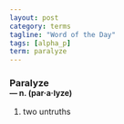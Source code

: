 ```yaml
---
layout: post
category: terms
tagline: "Word of the Day"
tags: [alpha_p]
term: paralyze
---
```


<h3>Paralyze<br/> <small>&mdash; n. (par<span>&middot;</span>a<span>&middot;</span>lyze)</small></h3>
<p><ol><li>two untruths</li>
</ol></p>
